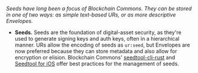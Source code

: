 _Seeds have long been a focus of Blockchain Commons. They can be stored in one of two ways: as simple text-based URs, or as more descriptive Envelopes._

* **Seeds.** Seeds are the foundation of digital-asset security, as they're used to generate signing keys and auth keys, often in a hierarchical manner. URs allow the encoding of seeds as `ur:seed`, but Envelopes are now preferred because they can store metadata and also allow for encryption or elision. Blockchain Commons' [seedtool-cli-rust](https://github.com/BlockchainCommons/seedtool-cli-rust) and [Seedtool for iOS](https://github.com/BlockchainCommons/GordianSeedTool-iOS) offer best practices for the management of seeds.
